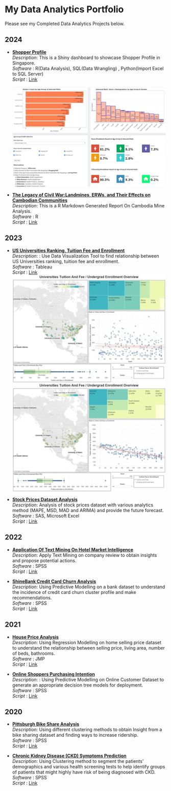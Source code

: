 # My Data Analytics Portfolio

Please see my Completed Data Analytics Projects below.

## 2024

- **[Shopper Profile](https://seikyo.shinyapps.io/ShopperProfile/)**  
  *Description*: This is a Shiny dashboard to showcase Shopper Profile in Singapore. <br>
  *Software* : R(Data Analysis), SQL(Data Wrangling) , Python(Import Excel to SQL Server) <br>
  *Script* : [Link](https://github.com/SeikyoX/MyPortfolio/tree/main/ShopperProfile) <br>
  <br>
  ![Shopper Profile Dashboard Screenshot](ShopperProfileDashboard.jpg) <br>

- **[The Legacy of Civil War:Landmines, ERWs, and Their Effects on Cambodian Communities](https://rpubs.com/seikyox/1242723)**  
  *Description*: This is a R Markdown Generated Report On Cambodia Mine Analysis. <br>
  *Software* : R <br>
  *Script* : [Link](https://github.com/SeikyoX/MyPortfolio/tree/main/CambodiaMine)
  
## 2023 

- **[US Universities Ranking, Tuition Fee and Enrollment](https://github.com/SeikyoX/MyPortfolio/tree/main/USUniversities/USUniversitiesRankingTuitionFeeandEnrollment.pdf)**  
  *Description*: : Use Data Visualization Tool to find relationship between US Universities ranking, tuition fee and enrollment. <br>
  *Software* : Tableau <br>
  *Script* : [Link](https://github.com/SeikyoX/MyPortfolio/tree/main/USUniversities) <br>
  ![Universities Undergrad Enrollment Dashboard Screenshot](USUniDashboard01.jpg) <br>
  ![Universities Tuition And Fee Dashboard Screenshot](USUniDashboard02.jpg) <br>

- **[Stock Prices Dataset Analysis](https://github.com/SeikyoX/MyPortfolio/tree/main/StockPrice/StockPrice.pdf)**  
  *Description*: Analysis of stock prices dataset with various analytics method (MAPE, MSD, MAD and ARIMA) and provide the future forecast. <br>
  *Software* : SAS, Microsoft Excel <br>
  *Script* : [Link](https://github.com/SeikyoX/MyPortfolio/tree/main/StockPrice)

## 2022 

- **[Application Of Text Mining On Hotel Market Intelligence](https://github.com/SeikyoX/MyPortfolio/tree/main/HotelMarketIntel/HotelMarketIntel.pdf)**  
  *Description*: Apply Text Mining on company review to obtain insights and propose potential actions. <br>
  *Software* : SPSS <br>
  *Script* : [Link](https://github.com/SeikyoX/MyPortfolio/tree/main/HotelMarketIntel)

- **[ShineBank Credit Card Churn Analysis](https://github.com/SeikyoX/MyPortfolio/tree/main/ShineBank/ShineBank.pdf)**  
  *Description*: Using Predictive Modelling on a bank dataset to understand the incidence of credit card churn cluster profile and make recommendations. <br>
  *Software* : SPSS <br>
  *Script* : [Link](https://github.com/SeikyoX/MyPortfolio/tree/main/ShineBank)

## 2021 

- **[House Price Analysis](https://github.com/SeikyoX/MyPortfolio/tree/main/HousePrice/HousePrice.pdf)**  
  *Description*: Using Regression Modelling on home selling price dataset to understand the relationship between selling price, living area, number of beds, bathrooms. <br>
  *Software* : JMP <br>
  *Script* : [Link](https://github.com/SeikyoX/MyPortfolio/tree/main/HousePrice)

- **[Online Shoppers Purchasing Intention](https://github.com/SeikyoX/MyPortfolio/tree/main/OnlineShoppers/OnlineShoppers.pdf)**  
  *Description*: : Using Predictive Modelling on Online Customer Dataset to generate an appropriate decision tree models for deployment. <br>
  *Software* : SPSS <br>
  *Script* : [Link](https://github.com/SeikyoX/MyPortfolio/tree/main/OnlineShoppers)

## 2020

- **[Pittsburgh Bike Share Analysis](https://github.com/SeikyoX/MyPortfolio/tree/main/PittsburghBikeShareAnalysis/PittsburghBikeShareAnalysis.pdf)** <br>
  *Description*: Using different clustering methods to obtain Insight from a bike sharing dataset and finding ways to increase ridership. <br>
  *Software* : SPSS <br>
  *Script* : [Link](https://github.com/SeikyoX/MyPortfolio/tree/main/PittsburghBikeShareAnalysis)

- **[Chronic Kidney Disease (CKD) Symptoms Prediction](https://github.com/SeikyoX/MyPortfolio/tree/main/ChronicKidneyDisease/ChronicKidneyDisease.pdf)**  
  *Description*: Using Clustering method to segment the patients' demographics and various health screening tests to help identify groups of patients that might highly have risk of being diagnosed with CKD. <br>
  *Software* : SPSS <br>
  *Script* : [Link](https://github.com/SeikyoX/MyPortfolio/tree/main/ChronicKidneyDisease)
